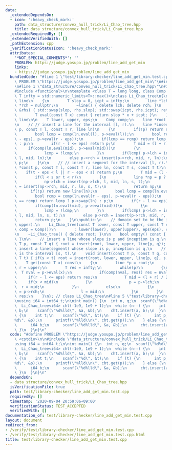 ```yaml
---
data:
  _extendedDependsOn:
  - icon: ':heavy_check_mark:'
    path: data_structure/convex_hull_trick/Li_Chao_tree.hpp
    title: data_structure/convex_hull_trick/Li_Chao_tree.hpp
  _extendedRequiredBy: []
  _extendedVerifiedWith: []
  _pathExtension: cpp
  _verificationStatusIcon: ':heavy_check_mark:'
  attributes:
    '*NOT_SPECIAL_COMMENTS*': ''
    PROBLEM: https://judge.yosupo.jp/problem/line_add_get_min
    links:
    - https://judge.yosupo.jp/problem/line_add_get_min
  bundledCode: "#line 1 \"test/library-checker/line_add_get_min.test.cpp\"\n#define\
    \ PROBLEM \"https://judge.yosupo.jp/problem/line_add_get_min\"\n#include <cstdio>\n\
    \n#line 1 \"data_structure/convex_hull_trick/Li_Chao_tree.hpp\"\n#include <cassert>\n\
    #include <functional>\n\ntemplate <class T = long long, class Comp = std::less<T>,\
    \ T infty = std::numeric_limits<T>::max()>\nclass Li_Chao_tree\n{\n    struct\
    \ line\n    {\n        T slop = 0, icpt = infty;\n        line *lch = nullptr,\
    \ *rch = nullptr;\n        ~line() { delete lch; delete rch; }\n        line *swap(line\
    \ &rhs) { std::swap(slop, rhs.slop); std::swap(icpt, rhs.icpt); return this; }\n\
    \        T eval(const T x) const { return slop * x + icpt; }\n    }; // struct\
    \ line\n\n    T lower, upper, eps;\n    Comp comp;\n    line *root = nullptr;\n\
    \n    // // insert a line for the interval [l, r).\n    line *insert(line *const\
    \ p, const T l, const T r, line ln)\n    {\n        if(!p) return new line(ln);\n\
    \        bool lcmp = comp(ln.eval(l), p->eval(l));\n        bool rcmp = comp(ln.eval(r\
    \ - eps), p->eval(r - eps));\n        if(lcmp == rcmp) return lcmp ? p->swap(ln)\
    \ : p;\n        if(r - l <= eps) return p;\n        T mid = (l + r) / 2;\n   \
    \     if(comp(ln.eval(mid), p->eval(mid)))\n        {\n            p->swap(ln);\n\
    \            lcmp = !lcmp;\n        }\n        if(lcmp) p->lch = insert(p->lch,\
    \ l, mid, ln);\n        else p->rch = insert(p->rch, mid, r, ln);\n        return\
    \ p;\n    }\n\n    // // insert a segment for the interval [l, r).\n    line *insert(line\
    \ *const p, const T l, const T r, line ln, const T s, const T t)\n    {\n    \
    \    if(t - eps < l || r - eps < s) return p;\n        T mid = (l + r) / 2;\n\
    \        if(l < s or t < r)\n        {\n            line *np = p ? p : new line;\n\
    \            np->lch = insert(np->lch, l, mid, ln, s, t);\n            np->rch\
    \ = insert(np->rch, mid, r, ln, s, t);\n            return np;\n        }\n  \
    \      if(!p) return new line(ln);\n        bool lcmp = comp(ln.eval(l), p->eval(l));\n\
    \        bool rcmp = comp(ln.eval(r - eps), p->eval(r - eps));\n        if(lcmp\
    \ == rcmp) return lcmp ? p->swap(ln) : p;\n        if(r - l <= eps) return p;\n\
    \        if(comp(ln.eval(mid), p->eval(mid)))\n        {\n            p->swap(ln);\n\
    \            lcmp = !lcmp;\n        }\n        if(lcmp) p->lch = insert(p->lch,\
    \ l, mid, ln, s, t);\n        else p->rch = insert(p->rch, mid, r, ln, s, t);\n\
    \        return p;\n    }\n\npublic:\n    // domain set to be the interval [lower,\
    \ upper).\n    Li_Chao_tree(const T lower, const T upper, const T eps = 1, Comp\
    \ comp = Comp())\n        : lower(lower), upper(upper), eps(eps), comp(comp) {}\n\
    \n    ~Li_Chao_tree() { delete root; }\n\n    bool empty() const { return !root;\
    \ }\n\n    // insert a line whose slope is p and inception is q.\n    void insert(const\
    \ T p, const T q) { root = insert(root, lower, upper, line{p, q}); }\n\n    //\
    \ insert a line(segment) whose slope is p, inception is q,\n    // and domain\
    \ is the interval [s, t).\n    void insert(const T p, const T q, const T s, const\
    \ T t) { if(s < t) root = insert(root, lower, upper, line{p, q}, s, t); }\n\n\
    \    T get(const T x) const\n    {\n        line *p = root;\n        T l = lower,\
    \ r = upper;\n        T res = infty;\n        while(p)\n        {\n          \
    \  T nval = p->eval(x);\n            if(comp(nval, res)) res = nval;\n       \
    \     if(r - l <= eps) return res;\n            T mid = (l + r) / 2;\n       \
    \     if(x < mid)\n            {\n                p = p->lch;\n              \
    \  r = mid;\n            }\n            else\n            {\n                p\
    \ = p->rch;\n                l = mid;\n            }\n        }\n        return\
    \ res;\n    }\n}; // class Li_Chao_tree\n#line 5 \"test/library-checker/line_add_get_min.test.cpp\"\
    \nusing i64 = int64_t;\n\nint main() {\n  int n, q;\n  scanf(\"%d%d\", &n, &q);\n\
    \  Li_Chao_tree<i64> cht(-1e9, 1e9 + 1);\n  while (n--) {\n    int a;\n    i64\
    \ b;\n    scanf(\"%d%lld\", &a, &b);\n    cht.insert(a, b);\n  }\n  while (q--)\
    \ {\n    int t;\n    scanf(\"%d\", &t);\n    if (t) {\n      int p;\n      scanf(\"\
    %d\", &p);\n      printf(\"%lld\\n\", cht.get(p));\n    } else {\n      int a;\n\
    \      i64 b;\n      scanf(\"%d%lld\", &a, &b);\n      cht.insert(a, b);\n   \
    \ }\n  }\n}\n"
  code: "#define PROBLEM \"https://judge.yosupo.jp/problem/line_add_get_min\"\n#include\
    \ <cstdio>\n\n#include \"data_structure/convex_hull_trick/Li_Chao_tree.hpp\"\n\
    using i64 = int64_t;\n\nint main() {\n  int n, q;\n  scanf(\"%d%d\", &n, &q);\n\
    \  Li_Chao_tree<i64> cht(-1e9, 1e9 + 1);\n  while (n--) {\n    int a;\n    i64\
    \ b;\n    scanf(\"%d%lld\", &a, &b);\n    cht.insert(a, b);\n  }\n  while (q--)\
    \ {\n    int t;\n    scanf(\"%d\", &t);\n    if (t) {\n      int p;\n      scanf(\"\
    %d\", &p);\n      printf(\"%lld\\n\", cht.get(p));\n    } else {\n      int a;\n\
    \      i64 b;\n      scanf(\"%d%lld\", &a, &b);\n      cht.insert(a, b);\n   \
    \ }\n  }\n}\n"
  dependsOn:
  - data_structure/convex_hull_trick/Li_Chao_tree.hpp
  isVerificationFile: true
  path: test/library-checker/line_add_get_min.test.cpp
  requiredBy: []
  timestamp: '2020-09-04 20:59:06+09:00'
  verificationStatus: TEST_ACCEPTED
  verifiedWith: []
documentation_of: test/library-checker/line_add_get_min.test.cpp
layout: document
redirect_from:
- /verify/test/library-checker/line_add_get_min.test.cpp
- /verify/test/library-checker/line_add_get_min.test.cpp.html
title: test/library-checker/line_add_get_min.test.cpp
---
```

